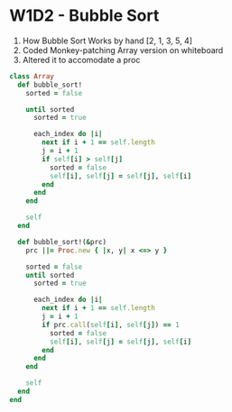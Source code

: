 # W1D2 - Bubble Sort

1. How Bubble Sort Works by hand [2, 1, 3, 5, 4]
2. Coded Monkey-patching Array version on whiteboard
3. Altered it to accomodate a proc

```ruby
class Array
  def bubble_sort!
    sorted = false

    until sorted
      sorted = true

      each_index do |i|
        next if i + 1 == self.length
        j = i + 1
        if self[i] > self[j]
          sorted = false
          self[i], self[j] = self[j], self[i]
        end
      end
    end

    self
  end

  def bubble_sort!(&prc)
    prc ||= Proc.new { |x, y| x <=> y }

    sorted = false
    until sorted
      sorted = true

      each_index do |i|
        next if i + 1 == self.length
        j = i + 1
        if prc.call(self[i], self[j]) == 1
          sorted = false
          self[i], self[j] = self[j], self[i]
        end
      end
    end

    self
  end
end
```